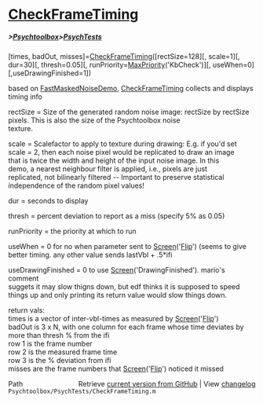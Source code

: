 # [CheckFrameTiming](CheckFrameTiming)
##### >[Psychtoolbox](Psychtoolbox)>[PsychTests](PsychTests)

 [times, badOut, misses]=[CheckFrameTiming](CheckFrameTiming)([rectSize=128][, scale=1][, dur=30][, thresh=0.05][, runPriority=[MaxPriority](MaxPriority)('KbCheck')][, useWhen=0][,useDrawingFinished=1])  
  
 based on [FastMaskedNoiseDemo](FastMaskedNoiseDemo), [CheckFrameTiming](CheckFrameTiming) collects and displays  
 timing info  
  
 rectSize = Size of the generated random noise image: rectSize by rectSize  
            pixels. This is also the size of the Psychtoolbox noise  
            texture.  
  
 scale = Scalefactor to apply to texture during drawing: E.g. if you'd set  
         scale = 2, then each noise pixel would be replicated to draw an image  
         that is twice the width and height of the input noise image. In this  
         demo, a nearest neighbour filter is applied, i.e., pixels are just  
         replicated, not bilinearly filtered -- Important to preserve statistical  
         independence of the random pixel values!  
  
 dur   = seconds to display  
  
 thresh = percent deviation to report as a miss (specify 5% as 0.05)  
  
 runPriority = the priority at which to run  
  
 useWhen = 0 for no when parameter sent to [Screen](Screen)('[Flip](Flip)') (seems to give  
           better timing.  any other value sends lastVbl + .5\*ifi  
  
 useDrawingFinished = 0 to use [Screen](Screen)('DrawingFinished'). mario's comment  
                      suggets it may slow thigns down, but edf thinks it is supposed to speed  
                      things up and only printing its return value would slow things down.  
  
return vals:  
times is a vector of inter-vbl-times as measured by [Screen](Screen)('[Flip](Flip)')  
badOut is 3 x N, with one column for each frame whose time deviates by more than thresh % from the ifi  
   row 1 is the frame number  
   row 2 is the measured frame time  
   row 3 is the % deviation from ifi  
misses are the frame numbers that [Screen](Screen)('[Flip](Flip)') noticed it missed  




<div class="code_header" style="text-align:right;">
  <span style="float:left;">Path&nbsp;&nbsp;</span> <span class="counter">Retrieve <a href=
  "https://raw.github.com/Psychtoolbox-3/Psychtoolbox-3/beta/Psychtoolbox/PsychTests/CheckFrameTiming.m">current version from GitHub</a> | View <a href=
  "https://github.com/Psychtoolbox-3/Psychtoolbox-3/commits/beta/Psychtoolbox/PsychTests/CheckFrameTiming.m">changelog</a></span>
</div>
<div class="code">
  <code>Psychtoolbox/PsychTests/CheckFrameTiming.m</code>
</div>


